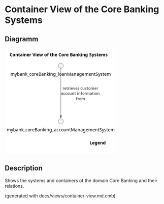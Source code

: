 # Container View of the Core Banking Systems

## Diagramm
![Container View of the Core Banking Systems](../../mybank/core-banking/container-view.png)

## Description
Shows the systems and containers of the domain Core Banking and their relations.


(generated with docs/views/container-view.md.cmb)
